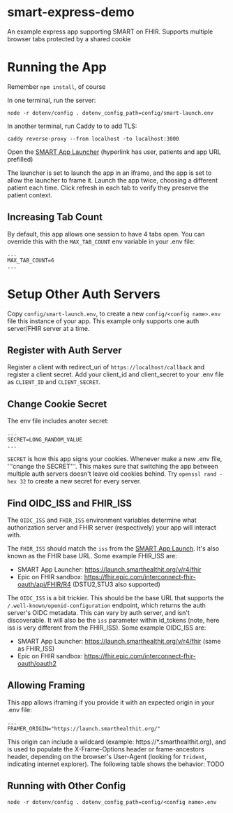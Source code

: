 # smart-express-demo
An example express app supporting SMART on FHIR. Supports multiple browser tabs protected by a shared cookie

# Running the App
Remember `npm install`, of course

In one terminal, run the server:
```
node -r dotenv/config . dotenv_config_path=config/smart-launch.env
```

In another terminal, run Caddy to to add TLS:
```
caddy reverse-proxy --from localhost -to localhost:3000
```

Open the [SMART App Launcher](https://launch.smarthealthit.org/?auth_error=&fhir_version_2=r4&iss=&launch_ehr=1&launch_url=https%3A%2F%2Flocalhost%2Flaunch&patient=&prov_skip_auth=1&provider=&pt_skip_auth=1&public_key=&sde=&sim_ehr=1&token_lifetime=15&user_pt=&launch=WzAsIjY3Y2JmMDkwLTRkZGItNDc5OS05OWZmLWEyOGFiZTI3NDBiMSw4N2EzMzlkMC04Y2FlLTQxOGUtODljNy04NjUxZTZhYWIzYzYiLCJlNDQzYWM1OC04ZWNlLTQzODUtOGQ1NS03NzVjMWI4ZjNhMzciLCJBVVRPIiwwLDAsMSwiIiwiIiwiIiwiIiwiIiwiIiwiIiwwLDFd) (hyperlink has user, patients and app URL prefilled)

The launcher is set to launch the app in an iframe, and the app is set to allow the launcher to frame it. Launch the app twice, choosing a different patient each time. Click refresh in each tab to verify they preserve the patient context.

## Increasing Tab Count
By default, this app allows one session to have 4 tabs open. You can override this with the `MAX_TAB_COUNT` env variable in your .env file:
```
...
MAX_TAB_COUNT=6
...
```

# Setup Other Auth Servers
Copy `config/smart-launch.env`, to create a new `config/<config name>.env` file this instance of your app. This example only supports one auth server/FHIR server at a time.

## Register with Auth Server
Register a client with redirect_uri of `https://localhost/callback` and register a client secret. Add your client_id and client_secret to your .env file as `CLIENT_ID` and `CLIENT_SECRET`.

## Change Cookie Secret
The env file includes anoter secret:
```
...
SECRET=LONG_RANDOM_VALUE
...
```

`SECRET` is how this app signs your cookies. Whenever make a new .env file, '''cnange the SECRET'''. This makes sure that switching the app between multiple auth servers doesn't leave old cookies behind. Try `openssl rand -hex 32` to create a new secret for every server.

## Find OIDC_ISS and FHIR_ISS
The `OIDC_ISS` and `FHIR_ISS` environment variables determine what authorization server and FHIR server (respectively) your app will interact with. 

The `FHIR_ISS` should match the `iss` from the [SMART App Launch](https://hl7.org/fhir/smart-app-launch/1.0.0/#ehr-launch-sequence). It's also known as the FHIR base URL. Some example FHIR_ISS are:
- SMART App Launcher: https://launch.smarthealthit.org/v/r4/fhir
- Epic on FHIR sandbox: https://fhir.epic.com/interconnect-fhir-oauth/api/FHIR/R4 (DSTU2,STU3 also supported)

The `OIDC_ISS` is a bit trickier. This should be the base URL that supports the `/.well-known/openid-configuration` endpoint, which returns the auth server's OIDC metadata. This can vary by auth server, and isn't discoverable. It will also be the `iss` parameter within id_tokens (note, here iss is very different from the FHIR_ISS). Some example OIDC_ISS are:
- SMART App Launcher: https://launch.smarthealthit.org/v/r4/fhir (same as FHIR_ISS)
- Epic on FHIR sandbox: https://fhir.epic.com/interconnect-fhir-oauth/oauth2

## Allowing Framing
This app allows iframing if you provide it with an expected origin in your .env file:
```
...
FRAMER_ORIGIN="https://launch.smarthealthit.org/"
```

This origin can include a wildcard (example: https://*.smarthealthit.org), and is used to populate the X-Frame-Options header or frame-ancestors header, depending on the browser's User-Agent (looking for `Trident`, indicating internet explorer). The following table shows the behavior:
TODO

## Running with Other Config
```
node -r dotenv/config . dotenv_config_path=config/<config name>.env
```